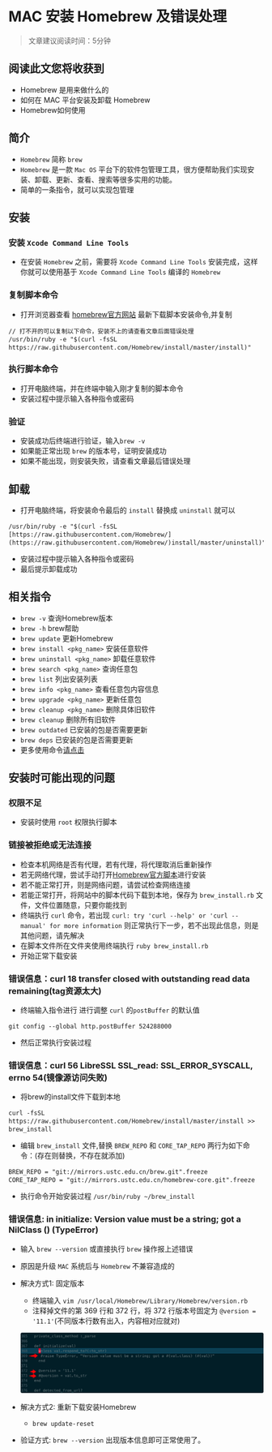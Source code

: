 # MAC 安装 Homebrew 及错误处理

> 文章建议阅读时间：5分钟

## 阅读此文您将收获到
* Homebrew 是用来做什么的
* 如何在 MAC 平台安装及卸载 Homebrew
* Homebrew如何使用

## 简介
* `Homebrew` 简称 `brew`
* `Homebrew` 是一款 `Mac OS` 平台下的软件包管理工具，很方便帮助我们实现安装、卸载、更新、查看、搜索等很多实用的功能。
* 简单的一条指令，就可以实现包管理

## 安装
### 安装  `Xcode Command Line Tools` 
* 在安装 `Homebrew` 之前，需要将 `Xcode Command Line Tools` 安装完成，这样你就可以使用基于 `Xcode Command Line Tools` 编译的 `Homebrew`

### 复制脚本命令
* 打开浏览器查看 [homebrew官方网站](https://brew.sh/) 最新下载脚本安装命令,并复制
	
```
// 打不开的可以复制以下命令，安装不上的请查看文章后面错误处理
/usr/bin/ruby -e "$(curl -fsSL https://raw.githubusercontent.com/Homebrew/install/master/install)"
```
### 执行脚本命令
* 打开电脑终端，并在终端中输入刚才复制的脚本命令
* 安装过程中提示输入各种指令或密码

### 验证
* 安装成功后终端进行验证，输入`brew -v`
* 如果能正常出现 `brew` 的版本号，证明安装成功
* 如果不能出现，则安装失败，请查看文章最后错误处理

## 卸载
* 打开电脑终端，将安装命令最后的 `install` 替换成 `uninstall` 就可以

```
/usr/bin/ruby -e "$(curl -fsSL [https://raw.githubusercontent.com/Homebrew/](https://raw.githubusercontent.com/Homebrew/)install/master/uninstall)"
```
* 安装过程中提示输入各种指令或密码
* 最后提示卸载成功

## 相关指令
* `brew -v` 查询Homebrew版本
* `brew -h`	brew帮助
* `brew update`	更新Homebrew
* `brew install <pkg_name>`	安装任意软件
* `brew uninstall <pkg_name>`	卸载任意软件
* `brew search <pkg_name>`	查询任意包
* `brew list`	列出安装列表
* `brew info <pkg_name>` 查看任意包内容信息
* `brew upgrade <pkg_name>` 更新任意包
* `brew cleanup <pkg_name>` 删除具体旧软件
* `brew cleanup` 删除所有旧软件
* `brew outdated` 已安装的包是否需要更新
* `brew deps`	已安装的包是否需要更新
* 更多使用命令[请点击]([https://docs.brew.sh/](https://docs.brew.sh/))

## 安装时可能出现的问题
### 权限不足
* 安装时使用 `root` 权限执行脚本

### 链接被拒绝或无法连接
* 检查本机网络是否有代理，若有代理，将代理取消后重新操作
* 若无网络代理，尝试手动打开[Homebrew官方脚本](https://raw.githubusercontent.com/Homebrew/install/master/install)进行安装
* 若不能正常打开，则是网络问题，请尝试检查网络连接
* 若能正常打开，将网站中的脚本代码下载到本地，保存为 `brew_install.rb` 文件，文件位置随意，只要你能找到
* 终端执行 `curl` 命令，若出现 `curl: try 'curl --help' or 'curl --manual' for more information` 则正常执行下一步，若不出现此信息，则是其他问题，请先解决
* 在脚本文件所在文件夹使用终端执行 `ruby brew_install.rb`
* 开始正常下载安装

### 错误信息：curl 18 transfer closed with outstanding read data remaining(tag资源太大)
* 终端输入指令进行  进行调整 `curl` 的`postBuffer` 的默认值

```
git config --global http.postBuffer 524288000
```
* 然后正常执行安装过程

### 错误信息：curl 56 LibreSSL SSL_read: SSL_ERROR_SYSCALL, errno 54(镜像源访问失败)
* 将brew的install文件下载到本地

```
curl -fsSL https://raw.githubusercontent.com/Homebrew/install/master/install >> brew_install
```
* 编辑 `brew_install` 文件,替换 `BREW_REPO` 和 `CORE_TAP_REPO` 两行为如下命令：(存在则替换，不存在就添加) 

```
BREW_REPO = "git://mirrors.ustc.edu.cn/brew.git".freeze
CORE_TAP_REPO = "git://mirrors.ustc.edu.cn/homebrew-core.git".freeze
```

* 执行命令开始安装过程 `/usr/bin/ruby ~/brew_install`

### 错误信息: in initialize: Version value must be a string; got a NilClass () (TypeError)
* 输入 `brew --version` 或直接执行 `brew` 操作报上述错误
* 原因是升级 `MAC` 系统后与 `Homebrew` 不兼容造成的
* 解决方式1: 固定版本
	* 终端输入 `vim /usr/local/Homebrew/Library/Homebrew/version.rb`
	* 注释掉文件的第 369 行和 372 行，将 372 行版本号固定为 `@version = '11.1'`(不同版本行数有出入，内容相对应就对)
	
	![](../images/homebrew-error.png)

* 解决方式2: 重新下载安装Homebrew
	* `brew update-reset`
	
* 验证方式: `brew --version` 出现版本信息即可正常使用了。
